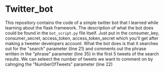 # Twitter_bot
This repository contains the code of a simple twitter bot that I learned while learning about the flask framework. The description of what the bot does could be found in the <code>bot_script.py</code> file itself.
Just put in the consumer_key, consumer_secret, access_token, access_token_secret which you'll get after making a tweeter developers account. 
What the bot does is that it searches out for the "search" parameter (line 21) and comments out the phrase written in the "phrase" parameter  (line 35) in the first 5 tweets of the search results.
We can seleect the number of tweets we want to comment on by cahnging the "NumberOfTweets" parameter (line 22)
